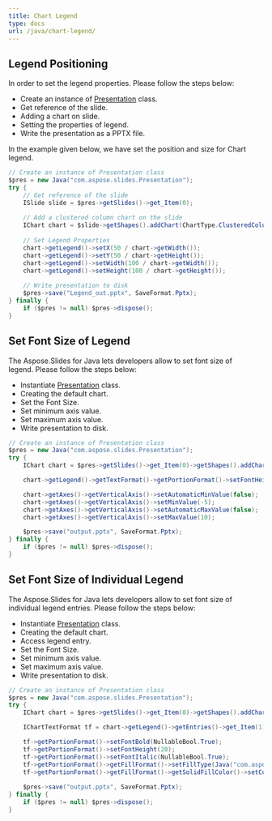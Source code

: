 ```yaml
---
title: Chart Legend
type: docs
url: /java/chart-legend/
---
```


## **Legend Positioning**
In order to set the legend properties. Please follow the steps below:

- Create an instance of [Presentation](https://apireference.aspose.com/slides/java/com.aspose.slides/Presentation) class.
- Get reference of the slide.
- Adding a chart on slide.
- Setting the properties of legend.
- Write the presentation as a PPTX file.

In the example given below, we have set the position and size for Chart legend.

```java
// Create an instance of Presentation class
$pres = new Java("com.aspose.slides.Presentation");
try {
    // Get reference of the slide
    ISlide slide = $pres->getSlides()->get_Item(0);
    
    // Add a clustered column chart on the slide
    IChart chart = $slide->getShapes().addChart(ChartType.ClusteredColumn, 50, 50, 500, 500);
    
    // Set Legend Properties
    chart->getLegend()->setX(50 / chart->getWidth());
    chart->getLegend()->setY(50 / chart->getHeight());
    chart->getLegend()->setWidth(100 / chart->getWidth());
    chart->getLegend()->setHeight(100 / chart->getHeight());
    
    // Write presentation to disk
    $pres->save("Legend_out.pptx", SaveFormat.Pptx);
} finally {
    if ($pres != null) $pres->dispose();
}
```

## **Set Font Size of Legend**
The Aspose.Slides for Java lets developers allow to set font size of legend. Please follow the steps below: 

- Instantiate [Presentation](https://apireference.aspose.com/slides/java/com.aspose.slides/Presentation) class.
- Creating the default chart.
- Set the Font Size.
- Set minimum axis value.
- Set maximum axis value.
- Write presentation to disk.

```java
// Create an instance of Presentation class
$pres = new Java("com.aspose.slides.Presentation");
try {
    IChart chart = $pres->getSlides()->get_Item(0)->getShapes().addChart(ChartType.ClusteredColumn, 50, 50, 600, 400);

    chart->getLegend()->getTextFormat()->getPortionFormat()->setFontHeight(20);

    chart->getAxes()->getVerticalAxis()->setAutomaticMinValue(false);
    chart->getAxes()->getVerticalAxis()->setMinValue(-5);
    chart->getAxes()->getVerticalAxis()->setAutomaticMaxValue(false);
    chart->getAxes()->getVerticalAxis()->setMaxValue(10);

    $pres->save("output.pptx", SaveFormat.Pptx);
} finally {
    if ($pres != null) $pres->dispose();
}
```

## **Set Font Size of Individual Legend**
The Aspose.Slides for Java lets developers allow to set font size of individual legend entries. Please follow the steps below: 

- Instantiate [Presentation](https://apireference.aspose.com/slides/java/com.aspose.slides/Presentation) class.
- Creating the default chart.
- Access legend entry.
- Set the Font Size.
- Set minimum axis value.
- Set maximum axis value.
- Write presentation to disk.

```java
// Create an instance of Presentation class
$pres = new Java("com.aspose.slides.Presentation");
try {
    IChart chart = $pres->getSlides()->get_Item(0)->getShapes().addChart(ChartType.ClusteredColumn, 50, 50, 600, 400);

    IChartTextFormat tf = chart->getLegend()->getEntries()->get_Item(1)->getTextFormat();

    tf->getPortionFormat()->setFontBold(NullableBool.True);
    tf->getPortionFormat()->setFontHeight(20);
    tf->getPortionFormat()->setFontItalic(NullableBool.True);
    tf->getPortionFormat()->getFillFormat()->setFillType(Java("com.aspose.slides.FillType")->Solid);
    tf->getPortionFormat()->getFillFormat()->getSolidFillColor()->setColor(Color.BLUE);
    
    $pres->save("output.pptx", SaveFormat.Pptx);
} finally {
    if ($pres != null) $pres->dispose();
}
```

